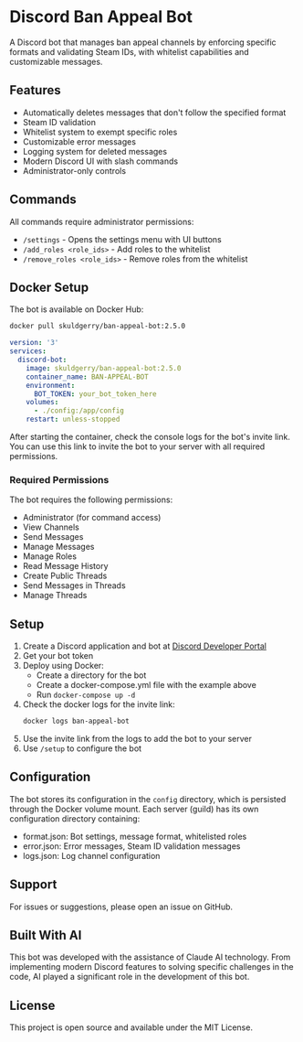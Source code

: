 # Discord Ban Appeal Bot

A Discord bot that manages ban appeal channels by enforcing specific formats and validating Steam IDs, with whitelist capabilities and customizable messages.

## Features

- Automatically deletes messages that don't follow the specified format
- Steam ID validation
- Whitelist system to exempt specific roles
- Customizable error messages
- Logging system for deleted messages
- Modern Discord UI with slash commands
- Administrator-only controls

## Commands

All commands require administrator permissions:

- `/settings` - Opens the settings menu with UI buttons
- `/add_roles <role_ids>` - Add roles to the whitelist
- `/remove_roles <role_ids>` - Remove roles from the whitelist

## Docker Setup

The bot is available on Docker Hub:

```bash
docker pull skuldgerry/ban-appeal-bot:2.5.0
```

```yaml
version: '3'
services:
  discord-bot:
    image: skuldgerry/ban-appeal-bot:2.5.0
    container_name: BAN-APPEAL-BOT
    environment:
      BOT_TOKEN: your_bot_token_here
    volumes:
      - ./config:/app/config
    restart: unless-stopped
```

After starting the container, check the console logs for the bot's invite link. You can use this link to invite the bot to your server with all required permissions.

### Required Permissions

The bot requires the following permissions:
- Administrator (for command access)
- View Channels
- Send Messages
- Manage Messages
- Manage Roles
- Read Message History
- Create Public Threads
- Send Messages in Threads
- Manage Threads

## Setup

1. Create a Discord application and bot at [Discord Developer Portal](https://discord.com/developers/applications)
2. Get your bot token
3. Deploy using Docker:
   - Create a directory for the bot
   - Create a docker-compose.yml file with the example above
   - Run `docker-compose up -d`
4. Check the docker logs for the invite link:
   ```bash
   docker logs ban-appeal-bot
   ```
5. Use the invite link from the logs to add the bot to your server
6. Use `/setup` to configure the bot

## Configuration

The bot stores its configuration in the `config` directory, which is persisted through the Docker volume mount. Each server (guild) has its own configuration directory containing:
- format.json: Bot settings, message format, whitelisted roles
- error.json: Error messages, Steam ID validation messages
- logs.json: Log channel configuration

## Support

For issues or suggestions, please open an issue on GitHub.

## Built With AI

This bot was developed with the assistance of Claude AI technology. From implementing modern Discord features to solving specific challenges in the code, AI played a significant role in the development of this bot.

## License

This project is open source and available under the MIT License.

